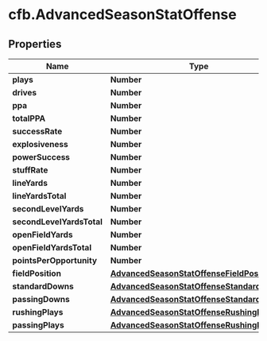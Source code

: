 # cfb.AdvancedSeasonStatOffense

## Properties
Name | Type | Description | Notes
------------ | ------------- | ------------- | -------------
**plays** | **Number** |  | [optional] 
**drives** | **Number** |  | [optional] 
**ppa** | **Number** |  | [optional] 
**totalPPA** | **Number** |  | [optional] 
**successRate** | **Number** |  | [optional] 
**explosiveness** | **Number** |  | [optional] 
**powerSuccess** | **Number** |  | [optional] 
**stuffRate** | **Number** |  | [optional] 
**lineYards** | **Number** |  | [optional] 
**lineYardsTotal** | **Number** |  | [optional] 
**secondLevelYards** | **Number** |  | [optional] 
**secondLevelYardsTotal** | **Number** |  | [optional] 
**openFieldYards** | **Number** |  | [optional] 
**openFieldYardsTotal** | **Number** |  | [optional] 
**pointsPerOpportunity** | **Number** |  | [optional] 
**fieldPosition** | [**AdvancedSeasonStatOffenseFieldPosition**](AdvancedSeasonStatOffenseFieldPosition.md) |  | [optional] 
**standardDowns** | [**AdvancedSeasonStatOffenseStandardDowns**](AdvancedSeasonStatOffenseStandardDowns.md) |  | [optional] 
**passingDowns** | [**AdvancedSeasonStatOffenseStandardDowns**](AdvancedSeasonStatOffenseStandardDowns.md) |  | [optional] 
**rushingPlays** | [**AdvancedSeasonStatOffenseRushingPlays**](AdvancedSeasonStatOffenseRushingPlays.md) |  | [optional] 
**passingPlays** | [**AdvancedSeasonStatOffenseRushingPlays**](AdvancedSeasonStatOffenseRushingPlays.md) |  | [optional] 


